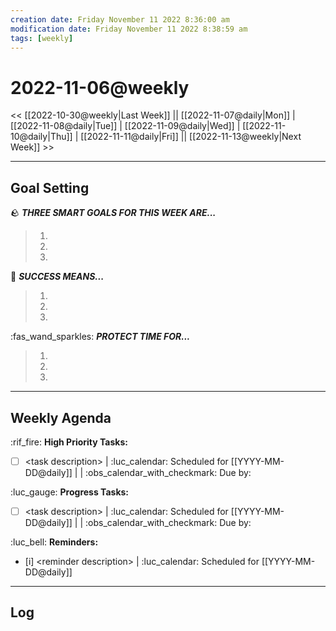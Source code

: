 ```yaml
---
creation date: Friday November 11 2022 8:36:00 am
modification date: Friday November 11 2022 8:38:59 am
tags: [weekly]
---
```


# 2022-11-06@weekly
<< [[2022-10-30@weekly|Last Week]] || [[2022-11-07@daily|Mon]] | [[2022-11-08@daily|Tue]] | [[2022-11-09@daily|Wed]] | [[2022-11-10@daily|Thu]] | [[2022-11-11@daily|Fri]] || [[2022-11-13@weekly|Next Week]] >>

---
## Goal Setting

🪨 ***THREE SMART GOALS FOR THIS WEEK ARE...***
> 1. 
> 2. 
> 3. 

💯 ***SUCCESS MEANS...***
> 1. 
> 2. 
> 3. 

:fas_wand_sparkles:  ***PROTECT TIME FOR...***
> 1. 
> 2. 
> 3. 

---
## Weekly Agenda

:rif_fire: **High Priority Tasks:** 
- [ ] \<task description\> | :luc_calendar:  Scheduled for [[YYYY-MM-DD@daily]] |  | :obs_calendar_with_checkmark: Due by:  


:luc_gauge: **Progress Tasks:** 
- [ ] \<task description\> | :luc_calendar:  Scheduled for [[YYYY-MM-DD@daily]] |  | :obs_calendar_with_checkmark: Due by:  


:luc_bell: **Reminders:** 
- [i] \<reminder description\> | :luc_calendar:  Scheduled for [[YYYY-MM-DD@daily]] 


---
## Log



